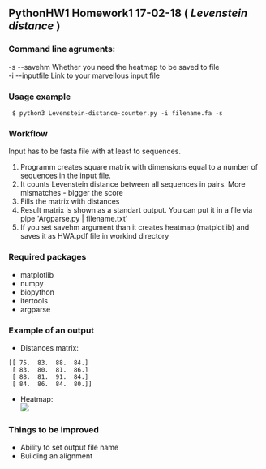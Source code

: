 ## PythonHW1 Homework1 17-02-18 ( _Levenstein distance_ )

### Command line agruments:

-s --savehm Whether you need the heatmap to be saved to file\
-i --inputfile Link to your marvellous input file

### Usage example

``` $ python3 Levenstein-distance-counter.py -i filename.fa -s```

### Workflow
Input has to be fasta file with at least to sequences.
1. Programm creates square matrix with dimensions equal to a number of sequences in the input file. 
2. It counts Levenstein distance between all sequences in pairs. More mismatches - bigger the score
3. Fills the matrix with distances
4. Result matrix is shown as a standart output. You can put it in a file via pipe 'Argparse.py | filename.txt'
5. If you set savehm argument than it creates heatmap (matplotlib) and saves it as HWA.pdf file in workind directory

### Required packages
* matplotlib
* numpy
* biopython
* itertools
* argparse

### Example of an output
* Distances matrix:
```
[[ 75.  83.  88.  84.]
 [ 83.  80.  81.  86.]
 [ 88.  81.  91.  84.]
 [ 84.  86.  84.  80.]]
```
* Heatmap:\
![](https://pp.userapi.com/c831508/v831508933/93fec/UShjFNSFTdo.jpg)

### Things to be improved
* Ability to set output file name
* Building an alignment
